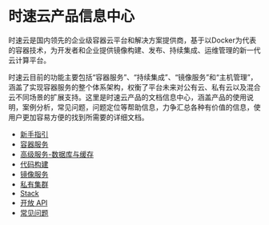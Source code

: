 # 时速云产品信息中心

时速云是国内领先的企业级容器云平台和解决方案提供商，基于以Docker为代表的容器技术，为开发者和企业提供镜像构建、发布、持续集成、运维管理的新一代云计算平台。

时速云目前的功能主要包括“容器服务”、“持续集成”、“镜像服务”和“主机管理”，涵盖了实现容器服务的整个体系架构，权衡了平台未来对公有云、私有云以及混合云不同场景的扩展支持。这里是时速云产品的文档信息中心，涵盖产品的使用说明，案例分析，常见问题，问题定位等帮助信息，力争汇总各种有价值的信息，使用户更加容易方便的找到所需要的详细文档。

* [新手指引](/doc/v1/getting_started/README.md)
* [容器服务](/doc/v1/container/README.md)
* [高级服务-数据库与缓存](/doc/v1/advservices/README.md)
* [代码构建](/doc/v1/ci/README.md)
* [镜像服务](/doc/v1/registry/README.md)
* [私有集群](/doc/v1/host/README.md)
* [Stack](/doc/v1/stack/README.md)
* [开放 API](/doc/v1/api/README.md)
* [常见问题](/doc/v1/faq/README.md)
